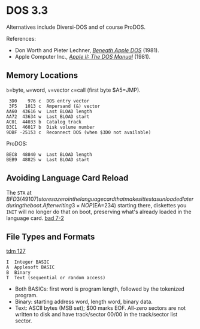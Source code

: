 DOS 3.3
=======

Alternatives include Diversi-DOS and of course ProDOS.

References:
- Don Worth and Pieter Lechner, [_Beneath Apple DOS_][bad] (1981).
- Apple Computer Inc., [_Apple II: The DOS Manual_][tdm] (1981).


Memory Locations
----------------

`b`=byte, `w`=word, `v`=vector `c`=call (first byte $A5=JMP).

     3D0    976 c  DOS entry vector
     3F5   1013 c  Ampersand (&) vector
    AA60  43616 w  Last BLOAD length
    AA72  43634 w  Last BLOAD start
    AC01  44033 b  Catalog track
    B3C1  46017 b  Disk volume number
    9DBF -25153 c  Reconnect DOS (when $3D0 not available)

ProDOS:

    BEC8  48840 w  Last BLOAD length
    BEB9  48825 w  Last BLOAD start


Avoiding Language Card Reload
-----------------------------

The `STA` at $BFD3 (49107) stores a zero in the language card that
makes it test as unloaded later during the boot. After writing 3×NOP
($EA=234) starting there, diskettes you `INIT` will no longer do that
on boot, preserving what's already loaded in the language card. [bad 7-2]


File Types and Formats
----------------------

[tdm 127]

    I  Integer BASIC
    A  Applesoft BASIC
    B  Binary
    T  Text (sequential or random access)

- Both BASICs: first word is program length, followed by the tokenized program.
- Binary: starting address word, length word, binary data.
- Text: ASCII bytes (MSB set); $00 marks EOF. All-zero sectors are not
  written to disk and have track/sector 00/00 in the track/sector list
  sector.



<!-------------------------------------------------------------------->
[bad 7-2]: https://archive.org/details/Beneath_Apple_DOS_OCR/page/n80/mode/1up
[bad]: https://archive.org/details/Beneath_Apple_DOS_OCR/page/n2/mode/1up
[tdm 127]: https://archive.org/details/a2_the_DOS_Manual/page/n69/mode/1up
[tdm]: https://archive.org/details/a2_the_DOS_Manual/page/n2/mode/1up
